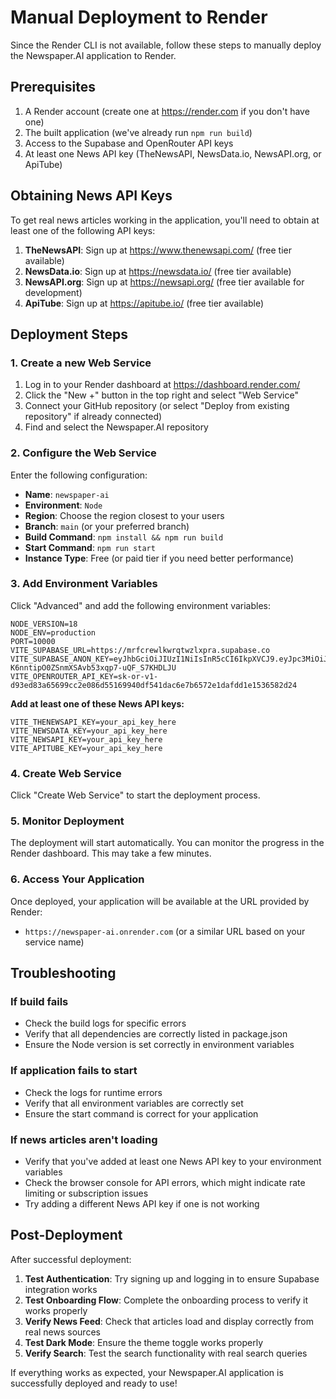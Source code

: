 # Manual Deployment to Render

Since the Render CLI is not available, follow these steps to manually deploy the Newspaper.AI application to Render.

## Prerequisites

1. A Render account (create one at https://render.com if you don't have one)
2. The built application (we've already run `npm run build`)
3. Access to the Supabase and OpenRouter API keys
4. At least one News API key (TheNewsAPI, NewsData.io, NewsAPI.org, or ApiTube)

## Obtaining News API Keys

To get real news articles working in the application, you'll need to obtain at least one of the following API keys:

1. **TheNewsAPI**: Sign up at https://www.thenewsapi.com/ (free tier available)
2. **NewsData.io**: Sign up at https://newsdata.io/ (free tier available)
3. **NewsAPI.org**: Sign up at https://newsapi.org/ (free tier available for development)
4. **ApiTube**: Sign up at https://apitube.io/ (free tier available)

## Deployment Steps

### 1. Create a new Web Service

1. Log in to your Render dashboard at https://dashboard.render.com/
2. Click the "New +" button in the top right and select "Web Service"
3. Connect your GitHub repository (or select "Deploy from existing repository" if already connected)
4. Find and select the Newspaper.AI repository

### 2. Configure the Web Service

Enter the following configuration:
- **Name**: `newspaper-ai`
- **Environment**: `Node`
- **Region**: Choose the region closest to your users
- **Branch**: `main` (or your preferred branch)
- **Build Command**: `npm install && npm run build`
- **Start Command**: `npm run start`
- **Instance Type**: Free (or paid tier if you need better performance)

### 3. Add Environment Variables

Click "Advanced" and add the following environment variables:

```
NODE_VERSION=18
NODE_ENV=production
PORT=10000
VITE_SUPABASE_URL=https://mrfcrewlkwrqtwzlxpra.supabase.co
VITE_SUPABASE_ANON_KEY=eyJhbGciOiJIUzI1NiIsInR5cCI6IkpXVCJ9.eyJpc3MiOiJzdXBhYmFzZSIsInJlZiI6Im1yZmNyZXdsa3dycXR3emx4cHJhIiwicm9sZSI6ImFub24iLCJpYXQiOjE3NDQxNDQ3MzIsImV4cCI6MjA1OTcyMDczMn0.6jzgK-K6nntipO0ZSnmXSAvb53xqp7-uQF_S7KHDLJU
VITE_OPENROUTER_API_KEY=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
```

**Add at least one of these News API keys:**
```
VITE_THENEWSAPI_KEY=your_api_key_here
VITE_NEWSDATA_KEY=your_api_key_here
VITE_NEWSAPI_KEY=your_api_key_here
VITE_APITUBE_KEY=your_api_key_here
```

### 4. Create Web Service

Click "Create Web Service" to start the deployment process.

### 5. Monitor Deployment

The deployment will start automatically. You can monitor the progress in the Render dashboard. This may take a few minutes.

### 6. Access Your Application

Once deployed, your application will be available at the URL provided by Render:
- `https://newspaper-ai.onrender.com` (or a similar URL based on your service name)

## Troubleshooting

### If build fails
- Check the build logs for specific errors
- Verify that all dependencies are correctly listed in package.json
- Ensure the Node version is set correctly in environment variables

### If application fails to start
- Check the logs for runtime errors
- Verify that all environment variables are correctly set
- Ensure the start command is correct for your application

### If news articles aren't loading
- Verify that you've added at least one News API key to your environment variables
- Check the browser console for API errors, which might indicate rate limiting or subscription issues
- Try adding a different News API key if one is not working

## Post-Deployment

After successful deployment:

1. **Test Authentication**: Try signing up and logging in to ensure Supabase integration works
2. **Test Onboarding Flow**: Complete the onboarding process to verify it works properly
3. **Verify News Feed**: Check that articles load and display correctly from real news sources
4. **Test Dark Mode**: Ensure the theme toggle works properly
5. **Verify Search**: Test the search functionality with real search queries

If everything works as expected, your Newspaper.AI application is successfully deployed and ready to use! 